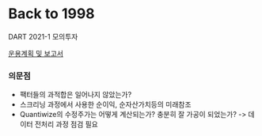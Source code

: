 # Back to 1998
DART 2021-1 모의투자 

[운용계획 및 보고서](https://www.notion.so/Back-to-1998-9857ef7a99b64624be035e34ad296cdb)

### 의문점
- 팩터들의 과적합은 일어나지 않았는가?
- 스크리닝 과정에서 사용한 순이익, 순자산가치등의 미래참조
- Quantiwize의 수정주가는 어떻게 계산되는가? 충분히 잘 가공이 되었는가? -> 데이터 전처리 과정 점검 필요
